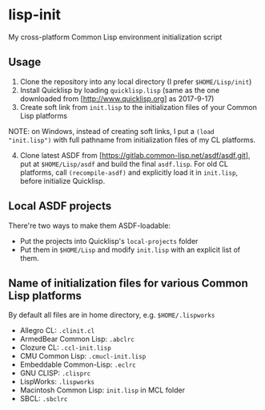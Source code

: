 # lisp-init
My cross-platform Common Lisp environment initialization script

## Usage

1. Clone the repository into any local directory (I prefer `$HOME/Lisp/init`)
2. Install Quicklisp by loading `quicklisp.lisp` (same as the one downloaded from [http://www.quicklisp.org] as 2017-9-17)
3. Create soft link from `init.lisp` to the initialization files of your Common Lisp platforms

NOTE: on Windows, instead of creating soft links, I put a `(load "init.lisp")` with full pathname from initialization files of my CL platforms.

4. Clone latest ASDF from [https://gitlab.common-lisp.net/asdf/asdf.git], put at `$HOME/Lisp/asdf` and build the final `asdf.lisp`. For old CL platforms, call `(recompile-asdf)` and explicitly load it in `init.lisp`, before initialize Quicklisp.

## Local ASDF projects

There're two ways to make them ASDF-loadable:
* Put the projects into Quicklisp's `local-projects` folder
* Put them in `$HOME/Lisp` and modify `init.lisp` with an explicit list of them.

## Name of initialization files for various Common Lisp platforms

By default all files are in home directory, e.g. `$HOME/.lispworks`

* Allegro CL: `.clinit.cl`
* ArmedBear Common Lisp: `.abclrc`
* Clozure CL: `.ccl-init.lisp`
* CMU Common Lisp: `.cmucl-init.lisp`
* Embeddable Common-Lisp: `.eclrc`
* GNU CLISP: `.clisprc`
* LispWorks: `.lispworks`
* Macintosh Common Lisp: `init.lisp` in MCL folder
* SBCL: `.sbclrc`
